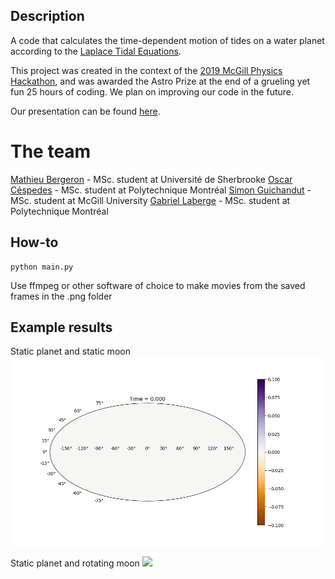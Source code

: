 ## Description

A code that calculates the time-dependent motion of tides on a water planet according to the [Laplace Tidal Equations](https://farside.ph.utexas.edu/teaching/336L/Fluid/node170.html).

This project was created in the context of the [2019 McGill Physics Hackathon](https://mcgill-physics-hackathon-2019.devpost.com/), and was awarded the Astro Prize at the end of a grueling yet fun 25 hours of coding.  We plan on improving our code in the future.

Our presentation can be found [here](https://docs.google.com/presentation/d/1e4v-OOaLhNhDVOC3KVcAQqDPKq7CV9Q904R-i-lJ_3E/edit?usp=sharing).

# The team
[Mathieu Bergeron](https://github.com/fasttachyon) - MSc. student at Université de Sherbrooke
[Oscar Céspedes](https://github.com/oscar-CV) - MSc. student at Polytechnique Montréal
[Simon Guichandut](https://github.com/simonguichandut) - MSc. student at McGill University
[Gabriel Laberge](https://github.com/gablabc) - MSc. student at Polytechnique Montréal

## How-to

    python main.py

Use ffmpeg or other software of choice to make movies from the saved frames in the .png folder

## Example results

Static planet and static moon
![](staticmoon.gif)

Static planet and rotating moon
![](rotatingmoon.gif)

